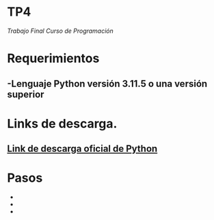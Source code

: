 # TP4
*Trabajo Final Curso de Programación*

# Requerimientos
-Lenguaje Python versión 3.11.5 o una versión superior
-
# Links de descarga.
[Link de descarga oficial de Python](https://www.python.org/downloads/)
-
# Pasos
-
-
-

#
